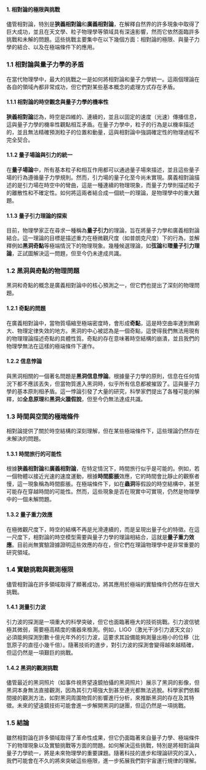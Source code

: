 #### 1. 相對論的極限與挑戰

儘管相對論，特別是**狹義相對論**和**廣義相對論**，在解釋自然界的許多現象中取得了巨大成功，並且在天文學、粒子物理學等領域具有深遠影響，然而它依然面臨許多挑戰和未解的問題。這些挑戰主要集中在以下幾個方面：相對論的極限、與量子力學的結合、以及在極端條件下的應用。

### 1.1 相對論與量子力學的矛盾

在當代物理學中，最大的挑戰之一是如何將相對論和量子力學統一。這兩個理論在各自的領域內都非常成功，但它們對某些基本概念的處理方式存在矛盾。

#### 1.1.1 相對論的時空觀念與量子力學的機率性

**狹義相對論**認為，時空是四維的、連續的，並且以固定的速度（光速）傳播信息，這與量子力學的機率性觀點相互矛盾。在量子力學中，粒子的行為是以機率描述的，並且無法精確預測粒子的位置和動量，這與相對論中強調確定性的物理過程不完全契合。

#### 1.1.2 量子場論與引力的統一

在**量子場論**中，所有基本粒子和相互作用都可以通過量子場來描述，並且這些量子場的行為遵循量子力學規則。然而，引力場的量子化至今尚未實現。廣義相對論描述的是引力場在時空中的彎曲，這是一種連續的物理現象，而量子力學則描述粒子的離散性和不確定性。如何將這兩者結合成一個統一的理論，是物理學中的重大難題。

#### 1.1.3 量子引力理論的探索

目前，物理學家正在尋求一種稱為**量子引力**的理論，旨在將量子力學和廣義相對論結合。這一理論的目標是描述重力在極微觀尺度（如普朗克尺度）下的行為，並解釋例如**黑洞奇點**等極端情況下的物理現象。幾種候選理論，如**弦論**和**環量子引力理論**，正試圖解決這一問題，但至今仍未達成共識。

### 1.2 黑洞與奇點的物理問題

黑洞和奇點的概念是廣義相對論中的核心預測之一，但它們也提出了深刻的物理問題。

#### 1.2.1 奇點的問題

在廣義相對論中，當物質塌縮至極端密度時，會形成**奇點**，這是時空曲率達到無窮大、物理定律失效的地方。黑洞的中心被認為是一個奇點，這使得我們無法用現有的物理理論描述奇點的具體性質。奇點的存在意味著時空結構的崩潰，並且我們的物理學無法在這樣的極端條件下運作。

#### 1.2.2 信息悖論

與黑洞相關的一個著名問題是**黑洞信息悖論**。根據量子力學的原則，信息在任何情況下都不應該丟失，但當物質進入黑洞時，似乎所有信息都被摧毀了。這與量子力學的基本原則相矛盾。這一悖論引發了大量的研究，科學家們提出了各種可能的解釋，如**全息原理**和**黑洞火牆假說**，但至今仍無法達成共識。

### 1.3 時間與空間的極端條件

相對論提供了關於時空結構的深刻理解，但在某些極端條件下，這些理論仍然存在未解決的問題。

#### 1.3.1 時間旅行的可能性

根據**狹義相對論**和**廣義相對論**，在特定情況下，時間旅行似乎是可能的。例如，若一個物體以接近光速的速度運動，根據**時間膨脹**效應，它的時間會比靜止的觀察者慢，這一現象稱為時間膨脹。在極端條件下，如在**蟲洞**等假設的時空結構中，甚至可能存在穿越時間的可能性。然而，這些現象是否在現實中可實現，仍然是物理學中的一個未解問題。

#### 1.3.2 量子重力效應

在極微觀尺度下，時空的結構不再是光滑連續的，而是呈現出量子化的特徵。在這一尺度下，相對論的時空模型需要與量子力學的理論相結合，這就是**量子重力效應**。目前尚無實驗證據證明這些效應的存在，但它們在理論物理學中是非常重要的研究領域。

### 1.4 實驗挑戰與觀測極限

儘管相對論在許多領域取得了顯著成功，將其應用於極端的實驗條件仍然存在很大挑戰。

#### 1.4.1 測量引力波

引力波的探測是一項重大的科學突破，但它也面臨著極大的技術挑戰。引力波信號極其微弱，需要極高精度的儀器來檢測。例如，LIGO（激光干涉引力波天文台）必須能夠探測到數十億光年外的引力波，這要求其設備能夠測量出極小的位移（比氫原子的直徑小幾千倍）。隨著技術的進步，對引力波的探測會變得越來越精確，但這仍然是一項艱巨的挑戰。

#### 1.4.2 黑洞的觀測挑戰

儘管最近的黑洞照片（如事件視界望遠鏡拍攝的黑洞照片）展示了黑洞的影像，但黑洞本身無法直接觀測，因為其引力場強大到甚至連光都無法逃脫。科學家們依賴間接的觀測方法，如對黑洞周圍物質的影響進行分析，來推斷黑洞的存在及其特徵。未來的望遠鏡技術可能會進一步解開黑洞的謎團，但這仍然是一項挑戰。

### 1.5 結論

雖然相對論在許多領域取得了革命性成果，但它仍面臨著來自量子力學、極端條件下的物理現象以及實驗挑戰等方面的問題。如何解決這些挑戰，特別是將相對論與量子力學統一，將是未來物理學的重要課題。隨著科技的進步和理論研究的深入，我們可能會在不久的將來突破這些極限，進一步拓展我們對宇宙運行規律的理解。